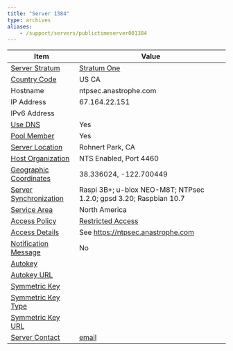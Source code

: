 ```yaml
---
title: "Server 1384"
type: archives
aliases:
    - /support/servers/publictimeserver001384
---
```


| Item | Value |
| ----- | ----- |
| [Server Stratum](/support/servers/serverstratum) | [Stratum One](/support/servers/stratumonetimeservers) |
| [Country Code](/support/servers/countrycode) | US CA |
| Hostname |  ntpsec.anastrophe.com |
| IP Address |  67.164.22.151 |
| IPv6 Address | |
| [Use DNS](/support/servers/usedns) | Yes |
| [Pool Member](/support/servers/poolmember) | Yes |
| [Server Location](/support/servers/serverlocation) |  Rohnert Park, CA  |
| [Host Organization](/support/servers/hostorganization) |  NTS Enabled, Port 4460 |
| [ Geographic Coordinates](/support/servers/geographiccoordinates) |  38.336024, -122.700449 |
| [Server Synchronization](/support/servers/serversynchronization) |  Raspi 3B+; u-blox NEO-M8T; NTPsec 1.2.0; gpsd 3.20; Raspbian 10.7  |
| [Service Area](/support/servers/servicearea) | North America |
| [Access Policy](/support/servers/accesspolicy) | [Restricted Access](/support/servers/restrictedaccess) |
| [Access Details](/support/servers/accessdetails) |  See https://ntpsec.anastrophe.com  |
| [Notification Message](/support/servers/notificationmessage) | No |
| [Autokey](/support/servers/autokey) |  |
| [Autokey URL](/support/servers/autokeyurl) | |
| [Symmetric Key](/support/servers/symmetrickey) |  |
| [Symmetric Key Type](/support/servers/symmetrickeytype) | |
| [Symmetric Key URL](/support/servers/symmetrickeyurl) | |
| [Server Contact](/support/servers/servercontact) | [email](mailto:ntp@anastrophe.com) |